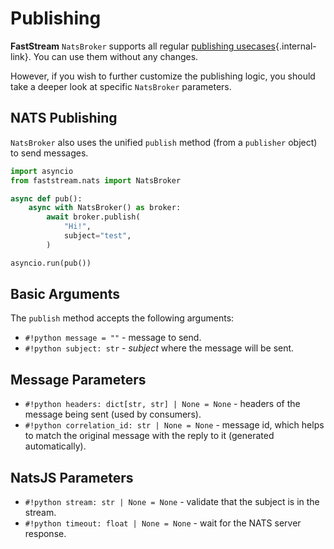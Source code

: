 # Publishing

**FastStream** `NatsBroker` supports all regular [publishing usecases](../../getting-started/publishing/index.md){.internal-link}. You can use them without any changes.

However, if you wish to further customize the publishing logic, you should take a deeper look at specific `NatsBroker` parameters.

## NATS Publishing

`NatsBroker` also uses the unified `publish` method (from a `publisher` object) to send messages.

``` python
import asyncio
from faststream.nats import NatsBroker

async def pub():
    async with NatsBroker() as broker:
        await broker.publish(
            "Hi!",
            subject="test",
        )

asyncio.run(pub())
```

## Basic Arguments

The `publish` method accepts the following arguments:

* `#!python message = ""` - message to send.
* `#!python subject: str` - *subject* where the message will be sent.

## Message Parameters

* `#!python headers: dict[str, str] | None = None` - headers of the message being sent (used by consumers).
* `#!python correlation_id: str | None = None` - message id, which helps to match the original message with the reply to it (generated automatically).

## NatsJS Parameters

* `#!python stream: str | None = None` - validate that the subject is in the stream.
* `#!python timeout: float | None = None` - wait for the NATS server response.
